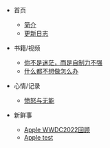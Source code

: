 * 首页
  * [简介](/README.md)

  - [更新日志](/log.md)
  
* 书籍/视频
  * [你不是迷茫，而是自制力不强](/nibus.md)
  * [什么都不想做怎么办](/220605.md)
  
* 心情/记录
  
  * [愤怒与无能](/愤怒与无能.md)
  
* 新鲜事

  * [Apple WWDC2022回顾](/pie0608.md)
  * [Apple test](/pie0608.html)
